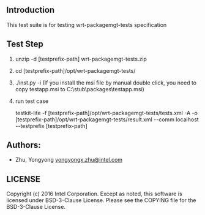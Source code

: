 ## Introduction

This test suite is for testing wrt-packagemgt-tests specification

## Test Step

1. unzip -d [testprefix-path] wrt-packagemgt-tests<version>.zip

2. cd [testprefix-path]/opt/wrt-packagemgt-tests/

3. ./inst.py -i (If you install the msi file by manual double click, you need to copy testapp.msi to C:\stub\packages\testapp.msi)

4. run test case

   testkit-lite -f [testprefix-path]/opt/wrt-packagemgt-tests/tests.xml -A
   -o [testprefix-path]/opt/wrt-packagemgt-tests/result.xml --comm localhost
   --testprefix [testprefix-path]

## Authors:

* Zhu, Yongyong <yongyongx.zhu@intel.com>

## LICENSE

Copyright (c) 2016 Intel Corporation.
Except as noted, this software is licensed under BSD-3-Clause License.
Please see the COPYING file for the BSD-3-Clause License.
